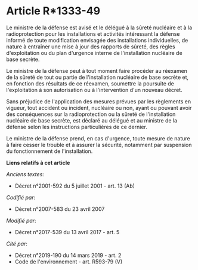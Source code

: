 # Article R*1333-49

Le ministre de la défense est avisé et le délégué à la sûreté nucléaire et à la radioprotection pour les installations et
activités intéressant la défense informé de toute modification envisagée des installations individuelles, de nature à
entraîner une mise à jour des rapports de sûreté, des règles d'exploitation ou du plan d'urgence interne de l'installation
nucléaire de base secrète.

Le ministre de la défense peut à tout moment faire procéder au réexamen de la sûreté de tout ou partie de l'installation
nucléaire de base secrète et, en fonction des résultats de ce réexamen, soumettre la poursuite de l'exploitation à son
autorisation ou à l'intervention d'un nouveau décret.

Sans préjudice de l'application des mesures prévues par les règlements en vigueur, tout accident ou incident, nucléaire ou
non, ayant ou pouvant avoir des conséquences sur la radioprotection ou la sûreté de l'installation nucléaire de base secrète,
est déclaré au délégué et au ministre de la défense selon les instructions particulières de ce dernier.

Le ministre de la défense prend, en cas d'urgence, toute mesure de nature à faire cesser le trouble et à assurer la sécurité,
notamment par suspension du fonctionnement de l'installation.

**Liens relatifs à cet article**

_Anciens textes_:

  - Décret n°2001-592 du 5 juillet 2001 - art. 13 (Ab)

_Codifié par_:

  - Décret n°2007-583 du 23 avril 2007

_Modifié par_:

  - Décret n°2017-539 du 13 avril 2017 - art. 5

_Cité par_:

  - Décret n°2019-190 du 14 mars 2019 - art. 2
  - Code de l'environnement - art. R593-79 (V)
